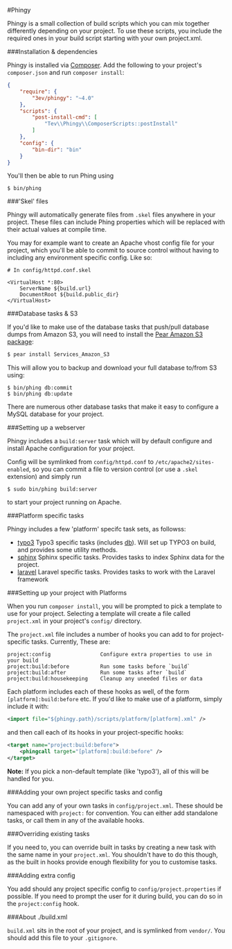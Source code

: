 #Phingy

Phingy is a small collection of build scripts which you can mix together differently
depending on your project. To use these scripts, you include the required ones in
your build script starting with your own project.xml.

###Installation & dependencies

Phingy is installed via [Composer](http://getcomposer.org/). Add the following to
your project's `composer.json` and run `composer install`:

```json
{
    "require": {
        "3ev/phingy": "~4.0"
    },
    "scripts": {
        "post-install-cmd": [
            "Tev\\Phingy\\ComposerScripts::postInstall"
        ]
    },
    "config": {
        "bin-dir": "bin"
    }
}
```

You'll then be able to run Phing using

```
$ bin/phing
```

###'Skel' files

Phingy will automatically generate files from `.skel` files anywhere in your project.
These files can include Phing properties which will be replaced with their actual
values at compile time.

You may for example want to create an Apache vhost config file for your project,
which you'll be able to commit to source control without having to including any
environment specific config. Like so:

```
# In config/httpd.conf.skel

<VirtualHost *:80>
    ServerName ${build.url}
    DocumentRoot ${build.public_dir}
</VirtualHost>
```

###Database tasks & S3

If you'd like to make use of the database tasks that push/pull database dumps
from Amazon S3, you will need to install the
[Pear Amazon S3 package](http://pear.php.net/package/Services_Amazon_S3/):

```sh
$ pear install Services_Amazon_S3
```

This will allow you to backup and download your full database to/from S3 using:

```
$ bin/phing db:commit
$ bin/phing db:update
```

There are numerous other database tasks that make it easy to configure a MySQL
database for your project.

###Setting up a webserver

Phingy includes a `build:server` task which will by default configure and install
Apache configuration for your project.

Config will be symlinked from `config/httpd.conf` to `/etc/apache2/sites-enabled`,
so you can commit a file to version control (or use a `.skel` extension) and simply
run

```
$ sudo bin/phing build:server
```

to start your project running on Apache.

###Platform specific tasks

Phingy includes a few 'platform' specifc task sets, as followss:

- [typo3](https://github.com/3ev/phingy/blob/master/scripts/platform/typo3.xml)
Typo3 specific tasks (includes [db](https://github.com/3ev/phingy/blob/master/scripts/core/database.xml)). Will set up TYPO3 on build, and provides some utility methods.
- [sphinx](https://github.com/3ev/phingy/blob/master/scripts/platform/sphinx.xml)
Sphinx specific tasks. Provides tasks to index Sphinx data for the project.
- [laravel](https://github.com/3ev/phingy/blob/master/scripts/platform/laravel.xml)
Laravel specific tasks. Provides tasks to work with the Laravel framework

###Setting up your project with Platforms

When you run `composer install`, you will be prompted to pick a template to use
for your project. Selecting a template will create a file called `project.xml` in
your project's `config/` directory.

The `project.xml` file includes a number of hooks you can add to for project-specific
tasks. Currently, These are:

```
project:config                Configure extra properties to use in your build
project:build:before          Run some tasks before `build`
project:build:after           Run some tasks after `build`
project:build:housekeeping    Cleanup any uneeded files or data
```

Each platform includes each of these hooks as well, of the form `[platform]:build:before` etc.
If you'd like to make use of a platform, simply include it with:

```xml
<import file="${phingy.path}/scripts/platform/[platform].xml" />
```

and then call each of its hooks in your project-specific hooks:

```xml
<target name="project:build:before">
    <phingcall target="[platform]:build:before" />
</target>
```

**Note:** If you pick a non-default template (like 'typo3'), all of this will be
handled for you.

###Adding your own project specific tasks and config

You can add any of your own tasks in `config/project.xml`. These should be namespaced
with `project:` for convention. You can either add standalone tasks, or call them
in any of the available hooks.

###Overriding existing tasks

If you need to, you can override built in tasks by creating a new task with the
same name in your `project.xml`. You shouldn't have to do this though, as the
built in hooks provide enough flexibility for you to customise tasks.

###Adding extra config

You add should any project specific config to `config/project.properties` if possible.
If you need to prompt the user for it during build, you can do so in the
`project:config` hook.

###About ./build.xml

`build.xml` sits in the root of your project, and is symlinked from `vendor/`.
You should add this file to your `.gitignore`.

